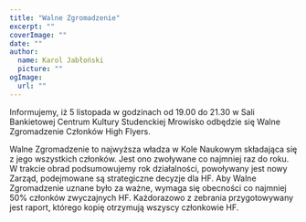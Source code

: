 ```yaml
---
title: "Walne Zgromadzenie"
excerpt: ""
coverImage: ""
date: ""
author:
  name: Karol Jabłoński
  picture: ""
ogImage:
  url: ""      
---
```


Informujemy, iż 5 listopada w godzinach od 19.00 do 21.30 w Sali Bankietowej Centrum Kultury Studenckiej Mrowisko odbędzie się Walne Zgromadzenie Członków High Flyers.

Walne Zgromadzenie to najwyższa władza w Kole Naukowym składająca się z jego wszystkich członków. Jest ono zwoływane co najmniej raz do roku. W trakcie obrad podsumowujemy rok działalności, powoływany jest nowy Zarząd, podejmowane są strategiczne decyzje dla HF. Aby Walne Zgromadzenie uznane było za ważne, wymaga się obecności co najmniej 50% członków zwyczajnych HF. Każdorazowo z zebrania przygotowywany jest raport, którego kopię otrzymują wszyscy członkowie HF.
